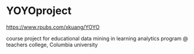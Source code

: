 # YOYOproject

https://www.rpubs.com/xkuang/YOYO

course project for educational data mining in learning analytics program @ teachers college, Columbia university



